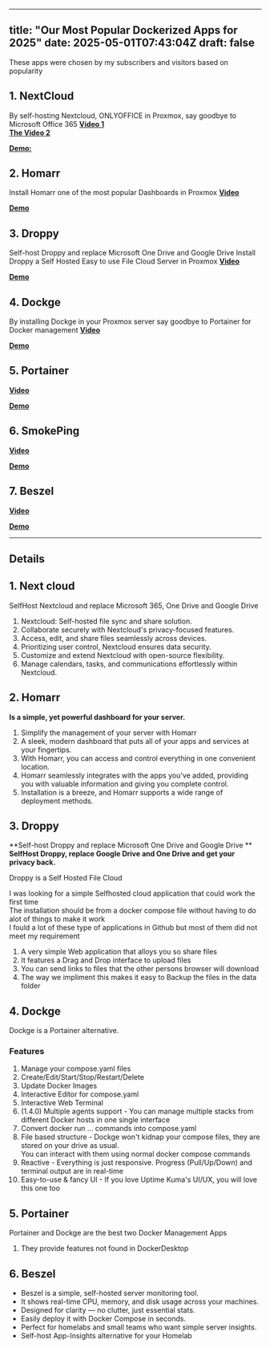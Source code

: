 
---
title: "Our Most Popular Dockerized Apps for 2025"
date: 2025-05-01T07:43:04Z
draft: false
---

These apps were chosen by my subscribers and visitors based on popularity

## 1. NextCloud
By self-hosting Nextcloud, ONLYOFFICE in Proxmox, say goodbye to Microsoft Office 365
**[Video 1](https://youtu.be/f2j1e1ftpUI)** \
**[The Video 2](https://youtu.be/4FeD1i1MOYQ)** 

**[Demo:](http://tiger.loseyourip.com:8088/)**

## 2. Homarr
Install Homarr one of the most popular Dashboards in Proxmox
**[Video](https://youtu.be/eo5TAIKK6D8)**

**[Demo](http://tiger.loseyourip.com:8075/board)**

## 3. Droppy
Self-host Droppy and replace Microsoft One Drive and Google Drive
Install Droppy a Self Hosted Easy to use File Cloud Server in Proxmox
**[Video](https://youtu.be/ixpQjccC9qI)**

**[Demo](http://tiger.loseyourip.com:8989/#/)**


## 4. Dockge 
By installing  Dockge in your Proxmox server say goodbye to Portainer for Docker management
**[Video](https://youtu.be/YvPpjSEvHQg)**

**[Demo](http://tiger.loseyourip.com:5001/)**


## 5. Portainer
**[Video](https://youtu.be/Jd8OkutJGr0)**

**[Demo](http://tiger.loseyourip.com:9000/#!/home)**


## 6. SmokePing
**[Video](https://youtu.be/Jd8OkutJGr0)**

**[Demo](http://tiger.loseyourip.com:8081/smokeping/)**

## 7. Beszel
**[Video](https://youtu.be/FAO0Gr9SVsg)**

**[Demo](http://tiger.loseyourip.com:8090/)**


---

## Details
## 1. Next cloud
SelfHost Nextcloud and replace Microsoft 365, One Drive and Google Drive

1. Nextcloud: Self-hosted file sync and share solution.
2. Collaborate securely with Nextcloud's privacy-focused features.
3. Access, edit, and share files seamlessly across devices.
4. Prioritizing user control, Nextcloud ensures data security.
5. Customize and extend Nextcloud with open-source flexibility.
6. Manage calendars, tasks, and communications effortlessly within Nextcloud.


## 2. Homarr 
**Is a simple, yet powerful dashboard for your server.**

1. Simplify the management of your server with Homarr 
2. A sleek, modern dashboard that puts all of your apps and services at your fingertips. 
3. With Homarr, you can access and control everything in one convenient location. 
4. Homarr seamlessly integrates with the apps you've added, providing you with valuable information and giving you complete control. 
5. Installation is a breeze, and Homarr supports a wide range of deployment methods.

## 3. Droppy
**Self-host Droppy and replace Microsoft One Drive and Google Drive ** \
**SelfHost Droppy, replace Google Drive and One Drive and get your privacy back.**


Droppy is a Self Hosted File Cloud 

I was looking for a simple Selfhosted cloud application that could work the first time \
The installation should be from a docker compose file without having to do alot of things to make it work \
I fould a lot of these type of applications in Github but most of them did not meet my requirement
 
1. A very simple  Web application that alloys you so share files
2. It features a Drag and Drop interface to upload files
2. You can send	links to files	that the other persons browser will download
3. The way we impliment this makes it easy to Backup the files in the data folder

## 4. Dockge
Dockge is a Portainer alternative.

### Features
1. Manage your compose.yaml files
2. Create/Edit/Start/Stop/Restart/Delete
3. Update Docker Images
4. Interactive Editor for compose.yaml
5. Interactive Web Terminal
6. (1.4.0) Multiple agents support - You can manage multiple stacks from different Docker hosts in one single interface
7. Convert docker run ... commands into compose.yaml
8. File based structure - Dockge won't kidnap your compose files, they are stored on your drive as usual. \
   You can interact with them using normal docker compose commands
9. Reactive - Everything is just responsive. Progress (Pull/Up/Down) and terminal output are in real-time
10. Easy-to-use & fancy UI - If you love Uptime Kuma's UI/UX, you will love this one too

## 5. Portainer
Portainer and Dockge are the best two Docker Management Apps
1. They provide features not found in DockerDesktop

## 6. Beszel
- Beszel is a simple, self-hosted server monitoring tool.  
- It shows real-time CPU, memory, and disk usage across your machines.  
- Designed for clarity — no clutter, just essential stats.  
- Easily deploy it with Docker Compose in seconds.  
- Perfect for homelabs and small teams who want simple server insights.
- Self-host App-Insights alternative for your Homelab



